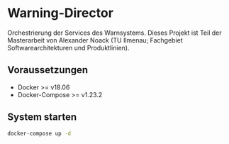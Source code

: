 # Warning-Director

Orchestrierung der Services des Warnsystems.
Dieses Projekt ist Teil der Masterarbeit von Alexander Noack (TU Ilmenau; Fachgebiet Softwarearchitekturen und Produktlinien).

## Voraussetzungen

* Docker >= v18.06
* Docker-Compose >= v1.23.2

## System starten

```bash
docker-compose up -d
```
